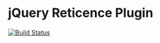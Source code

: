# jQuery Reticence Plugin

[![Build Status](https://travis-ci.org/kawamanza/jquery-reticence.png?branch=master)](https://travis-ci.org/kawamanza/jquery-reticence)
